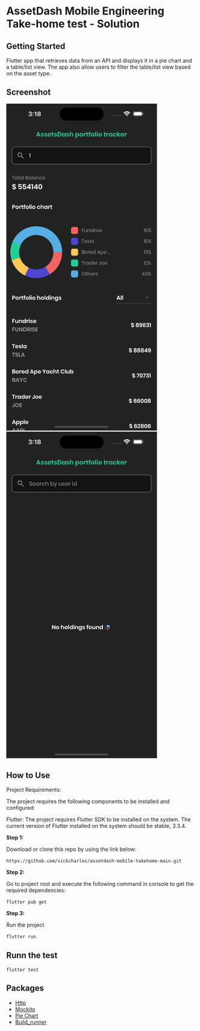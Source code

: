# AssetDash Mobile Engineering Take-home test - Solution

## Getting Started

Flutter app that retrieves data from an API and displays it in a pie chart and a table/list view. The app also allow users to filter the table/list view based on the asset type.


## Screenshot

<img src="images/portfolio-tracker-list.png" width="400"  /> <img src="images/porfolio-tracker-empty-list.png" width="400"  />

## How to Use 

Project Requirements:

The project requires the following components to be installed and configured:

Flutter: The project requires Flutter SDK to be installed on the system. The current version of Flutter installed on the system should be stable, 3.3.4.

**Step 1:**

Download or clone this repo by using the link below:

```
https://github.com/vickcharles/assetdash-mobile-takehome-main.git
```

**Step 2:**

Go to project root and execute the following command in console to get the required dependencies: 

```
flutter pub get 
```

**Step 3:**

Run the project 

```
flutter run
```


## Runn the test

```
flutter test
```

## Packages

- [Http](https://pub.dev/packages/http)
- [Mockito](https://pub.dev/packages/mockito)
- [Pie Chart](https://pub.dev/packages/pie_chart)
- [Build_runner](https://pub.dev/packages/pie_chart)



